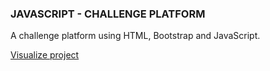 ### JAVASCRIPT - CHALLENGE PLATFORM #
A challenge platform using HTML, Bootstrap and JavaScript.

[Visualize project](https://ldev0422.github.io/mychallengeapp/)
